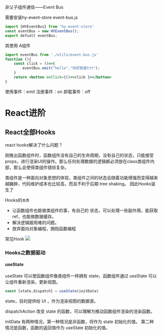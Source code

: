 非父子组件通信——Event Bus

需要安装hy-event-store
event-bus.js
```jsx
import {HYEventBus} from 'hy-event-store'
const eventBus = new HYEventBus();
export defualt eventBus;
```

其使用
A组件
```jsx
import eventBus from './utils/event-bus.js'
function (){
	const click = ()=>{
		eventBus.emit("hello","你好我是ttt");
	}
	return <button onClick={()=>click }></button>
}
```

使用事件：emit
注册事件：on
卸载事件：off


# React进阶

## React全部Hooks
react hooks解决了什么问题？

刚推出函数组件时，函数组件没有自己的生命周期，没有自己的状态，只能接受props，进行渲染UI的操作。那么任何处理数据的逻辑都必须放在class类组件内部，那么会使得类组件错综复杂。

类组件是一种面向对象思想的体现，类组件之间的状态会随着功能增强而变得越来越臃肿，代码维护成本也比较高，而且不利于后期 tree shaking。
因此Hooks诞生了


Hooks的`本质`
- 让函数组件也能做类组件的事，有自己的 状态，可以处理一些副作用，能获取ref，也能做数据缓存。
- 解决逻辑服用难的问题。
- 放弃面向对象编程，拥抱函数编程


常见Hook
![](https://p9-juejin.byteimg.com/tos-cn-i-k3u1fbpfcp/69822a1b61e64ee29b8125592e1ee035~tplv-k3u1fbpfcp-zoom-in-crop-mark:1512:0:0:0.awebp?)


### Hooks之数据驱动

#### useState
useState 可以使函数组件像类组件一样拥有 state，函数组件通过 useState 可以让组件重新渲染，更新视图。

```js
const [state,dispatch] = useState(initData)
```
state，目的提供给 UI ，作为渲染视图的数据源。

dispatchAction 改变 state 的函数，可以理解为推动函数组件渲染的渲染函数。

initData 有两种情况，第一种情况是非函数，将作为 state 初始化的值。 第二种情况是函数，函数的返回值作为 useState 初始化的值。



